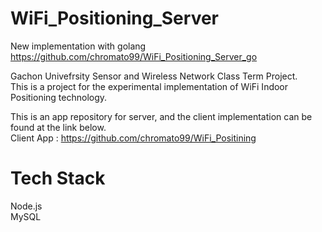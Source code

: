 # WiFi_Positioning_Server

New implementation with golang
https://github.com/chromato99/WiFi_Positioning_Server_go

Gachon Univefrsity Sensor and Wireless Network Class Term Project.<br>
This is a project for the experimental implementation of WiFi Indoor Positioning technology.

This is an app repository for server, and the client implementation can be found at the link below.<br>
Client App : https://github.com/chromato99/WiFi_Positining 

# Tech Stack

Node.js<br>
MySQL
